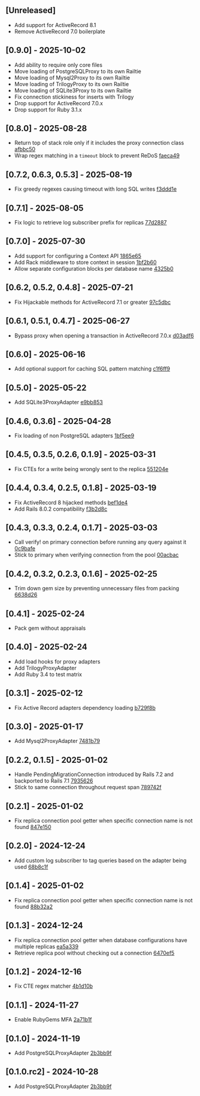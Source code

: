## [Unreleased]

- Add support for ActiveRecord 8.1
- Remove ActiveRecord 7.0 boilerplate

## [0.9.0] - 2025-10-02

- Add ability to require only core files
- Move loading of PostgreSQLProxy to its own Railtie
- Move loading of Mysql2Proxy to its own Railtie
- Move loading of TrilogyProxy to its own Railtie
- Move loading of SQLite3Proxy to its own Railtie
- Fix connection stickiness for inserts with Trilogy
- Drop support for ActiveRecord 7.0.x
- Drop support for Ruby 3.1.x

## [0.8.0] - 2025-08-28

- Return top of stack role only if it includes the proxy connection class [afbbc50](https://github.com/Nasdaq/active_record_proxy_adapters/commit/afbbc50cc4a793a0266a2d903c76acfc45f8cbbd)
- Wrap regex matching in a `timeout` block to prevent ReDoS [faeca49](https://github.com/Nasdaq/active_record_proxy_adapters/commit/faeca491c42c55476161c845f77dda4ddf2ce893)

## [0.7.2, 0.6.3, 0.5.3] - 2025-08-19

- Fix greedy regexes causing timeout with long SQL writes [f3ddd1e](https://github.com/Nasdaq/active_record_proxy_adapters/commit/f3ddd1e07b80f598f8d315637bd48bfc27c19621)

## [0.7.1] - 2025-08-05

- Fix logic to retrieve log subscriber prefix for replicas [77d2887](https://github.com/Nasdaq/active_record_proxy_adapters/commit/77d2887069a975ec03199168ac57434294273fe2)

## [0.7.0] - 2025-07-30

- Add support for configuring a Context API [1865e65](https://github.com/Nasdaq/active_record_proxy_adapters/commit/1865e65dff9f5e53b36e0795a29c32400315a266)
- Add Rack middleware to store context in session [1bf2b60](https://github.com/Nasdaq/active_record_proxy_adapters/commit/1bf2b6099cbec9b4a362e3d0cb7deb8d2ca5d804)
- Allow separate configuration blocks per database name [4325b0](https://github.com/Nasdaq/active_record_proxy_adapters/commit/4325b09c68fa4f00243a97e790d2d21ef92fc521)

## [0.6.2, 0.5.2, 0.4.8] - 2025-07-21

- Fix Hijackable methods for ActiveRecord 7.1 or greater [97c5dbc](https://github.com/Nasdaq/active_record_proxy_adapters/commit/97c5dbc46ad9ab19ecc21d16cdc79fcea4158378)

## [0.6.1, 0.5.1, 0.4.7] - 2025-06-27

- Bypass proxy when opening a transaction in ActiveRecord 7.0.x [d03adf6](https://github.com/Nasdaq/active_record_proxy_adapters/commit/d03adf61e284cc29f82879aefc4f087a91e01d33)

## [0.6.0] - 2025-06-16

- Add optional support for caching SQL pattern matching [c1f6ff9](https://github.com/Nasdaq/active_record_proxy_adapters/commit/c1f6ff9bb211b1e7b8fea4b138e4c13fb6378cbe)

## [0.5.0] - 2025-05-22

- Add SQLite3ProxyAdapter [e9bb853](https://github.com/Nasdaq/active_record_proxy_adapters/commit/e9bb8536123ee7c14960bf802d43be4c7ce6d1ee)

## [0.4.6, 0.3.6] - 2025-04-28

- Fix loading of non PostgreSQL adapters [1bf5ee9](https://github.com/Nasdaq/active_record_proxy_adapters/commit/1bf5ee9c6a21cb81d928e82b988c0a6e79ff878b)

## [0.4.5, 0.3.5, 0.2.6, 0.1.9] - 2025-03-31

- Fix CTEs for a write being wrongly sent to the replica [551204e](https://github.com/Nasdaq/active_record_proxy_adapters/commit/551204e7a9beec4ce920268bb95203498f49ec61)

## [0.4.4, 0.3.4, 0.2.5, 0.1.8] - 2025-03-19

- Fix ActiveRecord 8 hijacked methods [bef1de4](https://github.com/Nasdaq/active_record_proxy_adapters/commit/bef1de414dbe7c523c32d3f4bce1b266ab3286f1)
- Add Rails 8.0.2 compatibility [f3b2d8c](https://github.com/Nasdaq/active_record_proxy_adapters/commit/f3b2d8c2da266cc5ab4d0e5fe5a8c04d589b661e)

## [0.4.3, 0.3.3, 0.2.4, 0.1.7] - 2025-03-03

- Call verify! on primary connection before running any query against it [0c9bafe](https://github.com/Nasdaq/active_record_proxy_adapters/commit/0c9bafe363280ce32db25e08756e7ff6395c5c91)
- Stick to primary when verifying connection from the pool [00acbac](https://github.com/Nasdaq/active_record_proxy_adapters/commit/00acbacb93a825bb700fdd4901a5b42568236ca2)

## [0.4.2, 0.3.2, 0.2.3, 0.1.6] - 2025-02-25

- Trim down gem size by preventing unnecessary files from packing [6638d26](https://github.com/Nasdaq/active_record_proxy_adapters/commit/6638d26c1e0ff299ac9882caf3953e3572f4668d)

## [0.4.1] - 2025-02-24

- Pack gem without appraisals

## [0.4.0] - 2025-02-24

- Add load hooks for proxy adapters
- Add TrilogyProxyAdapter
- Add Ruby 3.4 to test matrix

## [0.3.1] - 2025-02-12
- Fix Active Record adapters dependency loading [b729f8b](https://github.com/Nasdaq/active_record_proxy_adapters/commit/b729f8bdb517cdc80f348c00e1fe4c5b56b76143)

## [0.3.0] - 2025-01-17

- Add Mysql2ProxyAdapter [7481b79](https://github.com/Nasdaq/active_record_proxy_adapters/commit/7481b79dc93114f9b3b40faa8f3eecce90fe9104)

## [0.2.2, 0.1.5] - 2025-01-02

- Handle PendingMigrationConnection introduced by Rails 7.2 and backported to Rails 7.1 [7935626](https://github.com/Nasdaq/active_record_proxy_adapters/commit/793562694c05d554bad6e14637b34e5f9ffd2fc5)
- Stick to same connection throughout request span [789742f](https://github.com/Nasdaq/active_record_proxy_adapters/commit/789742fd7a33ecd555a995e8a1e1336455caec75)

## [0.2.1] - 2025-01-02

- Fix replica connection pool getter when specific connection name is not found [847e150](https://github.com/Nasdaq/active_record_proxy_adapters/commit/847e150dd21c5bc619745ee1d9d8fcaa9b8f2eea)

## [0.2.0] - 2024-12-24

- Add custom log subscriber to tag queries based on the adapter being used [68b8c1f](https://github.com/Nasdaq/active_record_proxy_adapters/commit/68b8c1f4191388eb957bf12e0f84289da667e940)

## [0.1.4] - 2025-01-02

- Fix replica connection pool getter when specific connection name is not found [88b32a2](https://github.com/Nasdaq/active_record_proxy_adapters/commit/88b32a282b54d420e652f638656dbcf063ac8796)

## [0.1.3] - 2024-12-24

- Fix replica connection pool getter when database configurations have multiple replicas [ea5a339](https://github.com/Nasdaq/active_record_proxy_adapters/commit/ea5a33997da45ac073f166b3fbd2d12426053cd6)
- Retrieve replica pool without checking out a connection [6470ef5](https://github.com/Nasdaq/active_record_proxy_adapters/commit/6470ef58e851082ae1f7a860ecdb5b451ef903c8)

## [0.1.2] - 2024-12-16

- Fix CTE regex matcher [4b1d10b](https://github.com/Nasdaq/active_record_proxy_adapters/commit/4b1d10bfd952fb1f5b102de8cc1a5bd05d25f5e9)

## [0.1.1] - 2024-11-27

- Enable RubyGems MFA [2a71b1f](https://github.com/Nasdaq/active_record_proxy_adapters/commit/2a71b1f4354fb966cc0aa68231ca5837814e07ee)

## [0.1.0] - 2024-11-19

- Add PostgreSQLProxyAdapter [2b3bb9f](https://github.com/Nasdaq/active_record_proxy_adapters/commit/2b3bb9f7359139519b32af3018ceb07fed8c6b33)

## [0.1.0.rc2] - 2024-10-28

- Add PostgreSQLProxyAdapter [2b3bb9f](https://github.com/Nasdaq/active_record_proxy_adapters/commit/2b3bb9f7359139519b32af3018ceb07fed8c6b33)
